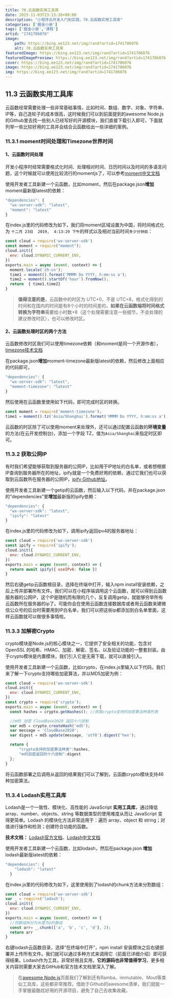 ```yaml
---
title: 70.云函数实用工具库
date: 2025-11-03T23:13:28+08:00
description: "小程序云开发入门到实践，70.云函数实用工具库"
categories: ['掘金小册']
tags: ['掘金小册','课程']
artid: "1741706076"
image:
    path: https://bing.ee123.net/img/rand?artid=1741706076
    alt: 70.云函数实用工具库
featuredImage: https://bing.ee123.net/img/rand?artid=1741706076
featuredImagePreview: https://bing.ee123.net/img/rand?artid=1741706076
cover: https://bing.ee123.net/img/rand?artid=1741706076
image: https://bing.ee123.net/img/rand?artid=1741706076
img: https://bing.ee123.net/img/rand?artid=1741706076
---
```


## 11.3 云函数实用工具库
云函数经常需要处理一些非常基础事情，比如时间、数组、数字、对象、字符串、IP等，自己造轮子的成本很高，这时候我们可以到前面提到的awesome Node.js的Github里去找一些别人已经写好的开源模块，我们直接下载引入即可，下面就列举一些比较好用的工具并会结合云函数给出一些详细的案例。
### 11.3.1 moment时间处理和Timezone世界时间
#### 1、云函数时间处理
开发小程序时经常需要格式化时间、处理相对时间、日历时间以及时间的多语言问题，这个时候就可以使用比较流行的momentjs了，可以参考[moment中文文档](http://momentjs.cn/)

使用开发者工具新建一个云函数，比如moment，然后在package.json**增加**moment最新版latest的依赖：
```javascript
"dependencies": {
  "wx-server-sdk": "latest",
  "moment": "latest"
}
```
在index.js里的代码修改为如下，我们将moment区域设置为中国，将时间格式化为 `十二月 23日  2019,  4:13:29 下午`的样式以及相对当前时间`多少分钟前`：
```javascript
const cloud = require('wx-server-sdk')
const moment = require("moment");
cloud.init({
  env: cloud.DYNAMIC_CURRENT_ENV,
})
exports.main = async (event, context) => {
  moment.locale('zh-cn');
  time1 = moment().format('MMMM Do YYYY, h:mm:ss a');
  time2 = moment().startOf('hour').fromNow();
  return  { time1,time2}
}
```
>**值得注意的是**，云函数中的时区为 UTC+0，不是 UTC+8，格式化得到的时间和在国内的时间是有8个小时的时间差的，**如果在云函数端将时间格式转换为字符串**需要给小时数+8（这个处理需要注意一些细节，不会处理的建议修改时区），也可以修改时区。

#### 2、云函数处理时区的两个方法
云函数修改时区我们可以使用timezone依赖（和moment是同一个开源作者），[timezone技术文档](https://momentjs.com/timezone/)

在package.json**增加**moment-timezone最新版latest的依赖，然后修改上面相应的代码即可，
```javascript
"dependencies": {
  "wx-server-sdk": "latest",
  "moment-timezone": "latest"
}
```
然后使用在云函数里使用如下代码，即可完成时区的转换。
```javascript
const moment = require('moment-timezone');
time1 = moment().tz('Asia/Shanghai').format('MMMM Do YYYY, h:mm:ss a');
```
云函数的时区除了可以使用moment来处理外，还可以通过配置云函数的**环境变量**的方法(在云开发控制台)，添加一个字段 TZ，值为`Asia/Shanghai`来指定时区即可。

### 11.3.2 获取公网IP
有时我们希望能够获取到服务器的公网IP，比如用于IP地址的白名单，或者想根据IP查询到服务器所在的地址，ipify就是一个免费好用的依赖，通过它我们也可以获取到云函数所在服务器的公网IP，[ipify Github地址](https://github.com/sindresorhus/ipify)。

使用开发者工具新建一个getip的云函数，然后输入以下代码，并在package.json的”dependencies”里**增加**最新版的ipify依赖：
```javascript
"dependencies": {
  "wx-server-sdk": "latest",
  "ipify": "latest"
}
```
在index.js里的代码修改为如下，调用ipify返回ipv4的服务器地址：
```javascript
const cloud = require('wx-server-sdk')
const ipify = require('ipify');
cloud.init({
  env: cloud.DYNAMIC_CURRENT_ENV,
})
exports.main = async (event, context) => {
  return await ipify({ useIPv6: false })
}
```
然后右键getip云函数根目录，选择在终端中打开，输入npm install安装依赖，之后上传并部署所有文件。我们可以在小程序端调用这个云函数，就可以得到云函数服务器的公网IP，这个IP是随机而有限的几个，反复调用getip，就能够穷举所有云函数所在服务器的ip了。可能你会在使用云函数连接数据库或者用云函数来建微信公众号的后台时需要用到IP白名单，我们可以把这些ip都添加到白名单里面，这样云函数就可以做很多事情啦。

### 11.3.3 加解密Crypto
crypto模块是Node.js的核心模块之一，它提供了安全相关的功能，包含对 OpenSSL 的哈希、HMAC、加密、解密、签名、以及验证功能的一整套封装。由于crypto模块是内置模块，我们引入它是无需下载，就可以直接引入。

使用开发者工具新建一个云函数，比如crypto，在index.js里输入以下代码，我们来了解一下crypto支持哪些加密算法，并以MD5加密为例：
```javascript
const cloud = require('wx-server-sdk')
cloud.init({
  env: cloud.DYNAMIC_CURRENT_ENV,
})
const crypto = require('crypto');
exports.main = async (event, context) => {
  const hashes = crypto.getHashes(); //获取crypto支持的加密算法种类列表

  //md5 加密 CloudBase2020 返回十六进制
  var md5 = crypto.createHash('md5');
  var message = 'CloudBase2020';
  var digest = md5.update(message, 'utf8').digest('hex');   

  return {
      "crypto支持的加密算法种类":hashes,
      "md5加密返回的十六进制":digest
  };
}
```
将云函数部署之后调用从返回的结果我们可以了解到，云函数crypto模块支持46种加密算法。

### 11.3.4 Lodash实用工具库

Lodash是一个一致性、模块化、高性能的 JavaScript **实用工具库**，通过降低 array、number、objects、string 等数据类型的使用难度从而让 JavaScript 变得更简单。Lodash 的模块化方法非常适用于：遍历 array、object 和 string；对值进行操作和检测；创建符合功能的函数。

**技术文档：** [Lodash官方文档](https://lodash.com/)、[Lodash中文文档](https://www.lodashjs.com/)

使用开发者工具新建一个云函数，比如lodash，然后在package.json **增加** lodash最新版latest的依赖：
```javascript
"dependencies": {
    "lodash": "latest"
  }
```
在index.js里的代码修改为如下，这里使用到了lodash的chunk方法来分割数组：
```javascript
const cloud = require('wx-server-sdk')
var _ = require('lodash');
cloud.init({
  env: cloud.DYNAMIC_CURRENT_ENV,
})
exports.main = async (event, context) => {
  //将数组拆分为长度为2的数组
  const arr= _.chunk(['a', 'b', 'c', 'd'], 2);
  return arr
}
```
右键lodash云函数目录，选择“在终端中打开”，npm install 安装模块之后右键部署并上传所有文件。我们就可以通过多种方式来调用它（前面已详细介绍）即可获得结果。Lodash作为工具，非常好用且实用，**它的源码也非常值得学习**，更多相关内容则需要大家去GitHub和官方技术文档里深入了解。

> 在[awesome Node.js](https://github.com/sindresorhus/awesome-Node.js)页面我们了解到还有Ramba、immutable、Mout等类似工具库，这些都非常推荐。借助于Github的awesome清单，我们就能一手掌握最酷炫好用的开源项目，避免了自己去收集收藏。